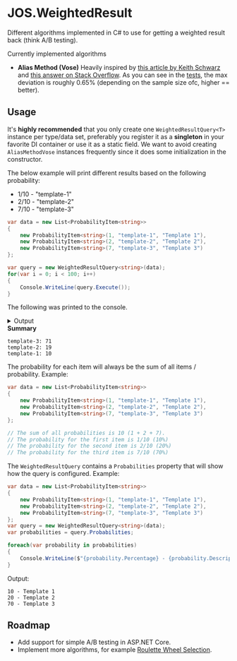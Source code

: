 # JOS.WeightedResult
Different algorithms implemented in C# to use for getting a weighted result back (think A/B testing).

Currently implemented algorithms

* **Alias Method (Vose)**
Heavily inspired by [this article by Keith Schwarz](https://www.keithschwarz.com/darts-dice-coins/) and [this answer on Stack Overflow](https://stackoverflow.com/a/9958717/1141089). 
As you can see in the [tests](test/JOS.WeightedResult.Tests/AliasMethodVoseTests.cs), the max deviation is roughly 0.65% (depending on the sample size ofc, higher == better).

## Usage

It's **highly recommended** that you only create one ```WeightedResultQuery<T>``` instance per type/data set, preferably you register it as a **singleton** in your favorite DI container or use it as a static field. We want to avoid creating ```AliasMethodVose``` instances frequently since it does some initialization in the constructor.

The below example will print different results based on the following probability:

* 1/10 - "template-1"
* 2/10 - "template-2"
* 7/10 - "template-3"

```csharp
var data = new List<ProbabilityItem<string>>
{
    new ProbabilityItem<string>(1, "template-1", "Template 1"),
    new ProbabilityItem<string>(2, "template-2", "Template 2"),
    new ProbabilityItem<string>(7, "template-3", "Template 3")
};

var query = new WeightedResultQuery<string>(data);
for(var i = 0; i < 100; i++)
{
    Console.WriteLine(query.Execute());
}
```

The following was printed to the console.
<details>
<summary>Output</summary>
template-3
template-2
template-3
template-2
template-3
template-1
template-3
template-3
template-3
template-2
template-3
template-3
template-3
template-3
template-3
template-1
template-3
template-3
template-2
template-2
template-3
template-3
template-2
template-3
template-3
template-3
template-3
template-3
template-3
template-3
template-3
template-3
template-1
template-3
template-3
template-2
template-1
template-2
template-3
template-3
template-3
template-2
template-3
template-1
template-3
template-3
template-1
template-3
template-3
template-2
template-2
template-3
template-2
template-3
template-2
template-3
template-2
template-2
template-3
template-3
template-3
template-3
template-3
template-3
template-3
template-2
template-3
template-1
template-3
template-2
template-3
template-3
template-3
template-3
template-2
template-3
template-3
template-3
template-1
template-3
template-3
template-3
template-3
template-3
template-3
template-3
template-2
template-3
template-3
template-3
template-3
template-1
template-3
template-3
template-3
template-1
template-3
template-3
template-3
template-3
</details

**Summary**
```
template-3: 71
template-2: 19
template-1: 10
```

The probability for each item will always be the sum of all items / probability.
Example:
```csharp
var data = new List<ProbabilityItem<string>>
{
    new ProbabilityItem<string>(1, "template-1", "Template 1"),
    new ProbabilityItem<string>(2, "template-2", "Template 2"),
    new ProbabilityItem<string>(7, "template-3", "Template 3")
};

// The sum of all probabilities is 10 (1 + 2 + 7).
// The probability for the first item is 1/10 (10%)
// The probability for the second item is 2/10 (20%)
// The probability for the third item is 7/10 (70%)

```

The ```WeightedResultQuery``` contains a ```Probabilities``` property that will show how the query is configured.
Example:

```csharp
var data = new List<ProbabilityItem<string>>
{
    new ProbabilityItem<string>(1, "template-1", "Template 1"),
    new ProbabilityItem<string>(2, "template-2", "Template 2"),
    new ProbabilityItem<string>(7, "template-3", "Template 3")
};
var query = new WeightedResultQuery<string>(data);
var probabilities = query.Probabilities;

foreach(var probability in probabilities)
{
    Console.WriteLine($"{probability.Percentage} - {probability.Description}");
}
```
Output:
```
10 - Template 1
20 - Template 2
70 - Template 3
```

## Roadmap
* Add support for simple A/B testing in ASP.NET Core.
* Implement more algorithms, for example [Roulette Wheel Selection](https://en.wikipedia.org/wiki/Fitness_proportionate_selection).

